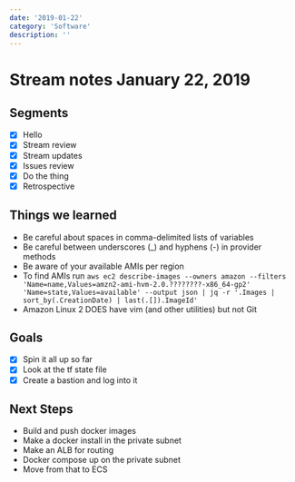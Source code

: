 ```yaml
---
date: '2019-01-22'
category: 'Software'
description: ''
---
```


# Stream notes January 22, 2019

## Segments

- [x] Hello
- [x] Stream review
- [x] Stream updates
- [x] Issues review
- [x] Do the thing
- [x] Retrospective

## Things we learned

- Be careful about spaces in comma-delimited lists of variables
- Be careful between underscores (\_) and hyphens (-) in provider methods
- Be aware of your available AMIs per region
- To find AMIs run `aws ec2 describe-images --owners amazon --filters 'Name=name,Values=amzn2-ami-hvm-2.0.????????-x86_64-gp2' 'Name=state,Values=available' --output json | jq -r '.Images | sort_by(.CreationDate) | last(.[]).ImageId'`
- Amazon Linux 2 DOES have vim (and other utilities) but not Git

## Goals

- [x] Spin it all up so far
- [x] Look at the tf state file
- [x] Create a bastion and log into it

## Next Steps

- Build and push docker images
- Make a docker install in the private subnet
- Make an ALB for routing
- Docker compose up on the private subnet
- Move from that to ECS
